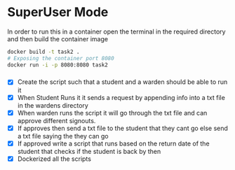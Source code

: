# SuperUser Mode

In order to run this in a container open the terminal in the required directory and then build the container image

```bash
docker build -t task2 .
# Exposing the container port 8080
docker run -i -p 8080:8080 task2
```

### 
- [X] Create the script such that a student and a warden should be able to run it
- [X] When Student Runs it it sends a request by appending info into a txt file in the wardens directory
- [X] When warden runs the script it will go through the txt file and can approve different signouts.
- [X] If approves then send a txt file to the student that they cant go else send a txt file saying the they can go
- [X] If approved write a script that runs based on the return date of the student that checks if the student is back by then
- [X] Dockerized all the scripts
